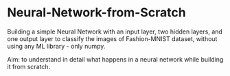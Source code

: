 # Neural-Network-from-Scratch
Building a simple Neural Network with an input layer, two hidden layers, and one output layer to classify the images of Fashion-MNIST dataset, without using any ML library - only numpy.

Aim: to understand in detail what happens in a neural network while building it from scratch.
